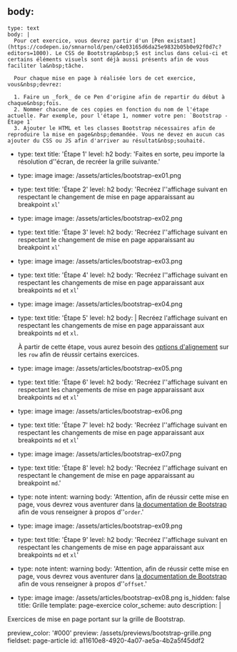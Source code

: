 body:
  -
    type: text
    body: |
      Pour cet exercice, vous devrez partir d'un [Pen existant](https://codepen.io/smnarnold/pen/c4e03165d6da25e9832b05b0e92f0d7c?editors=1000). Le CSS de Bootstrap&nbsp;5 est inclus dans celui-ci et certains éléments visuels sont déjà aussi présents afin de vous faciliter la&nbsp;tâche. 
      
      Pour chaque mise en page à réalisée lors de cet exercice, vous&nbsp;devrez:
      
      1. Faire un _fork_ de ce Pen d'origine afin de repartir du début à chaque&nbsp;fois. 
      2. Nommer chacune de ces copies en fonction du nom de l'étape actuelle. Par exemple, pour l'étape 1, nommer votre pen: `Bootstrap - Étape 1`
      3. Ajouter le HTML et les classes Bootstrap nécessaires afin de reproduire la mise en page&nbsp;demandée. Vous ne devez en aucun cas ajouter du CSS ou JS afin d'arriver au résultat&nbsp;souhaité.
  -
    type: text
    title: 'Étape 1'
    level: h2
    body: 'Faites en sorte, peu importe la résolution d''écran, de recréer la grille&nbsp;suivante.'
  -
    type: image
    image: /assets/articles/bootstrap-ex01.png
  -
    type: text
    title: 'Étape 2'
    level: h2
    body: 'Recréez l''affichage suivant en respectant le changement de mise en page apparaissant au breakpoint&nbsp;`xl`'
  -
    type: image
    image: /assets/articles/bootstrap-ex02.png
  -
    type: text
    title: 'Étape 3'
    level: h2
    body: 'Recréez l''affichage suivant en respectant le changement de mise en page apparaissant au breakpoint&nbsp;`xl`'
  -
    type: image
    image: /assets/articles/bootstrap-ex03.png
  -
    type: text
    title: 'Étape 4'
    level: h2
    body: 'Recréez l''affichage suivant en respectant les changements de mise en page apparaissant aux breakpoints `md` et&nbsp;`xl`'
  -
    type: image
    image: /assets/articles/bootstrap-ex04.png
  -
    type: text
    title: 'Étape 5'
    level: h2
    body: |
      Recréez l'affichage suivant en respectant les changements de mise en page apparaissant aux breakpoints `md` et&nbsp;`xl`. 
      
      À partir de cette étape, vous aurez besoin des [options d'alignement](https://smnarnold.com/cours/bootstrap/grille#alignements) sur les `row` afin de réussir certains&nbsp;exercices.
  -
    type: image
    image: /assets/articles/bootstrap-ex05.png
  -
    type: text
    title: 'Étape 6'
    level: h2
    body: 'Recréez l''affichage suivant en respectant les changements de mise en page apparaissant aux breakpoints `md` et&nbsp;`xl`'
  -
    type: image
    image: /assets/articles/bootstrap-ex06.png
  -
    type: text
    title: 'Étape 7'
    level: h2
    body: 'Recréez l''affichage suivant en respectant les changements de mise en page apparaissant aux breakpoints `md` et&nbsp;`xl`'
  -
    type: image
    image: /assets/articles/bootstrap-ex07.png
  -
    type: text
    title: 'Étape 8'
    level: h2
    body: 'Recréez l''affichage suivant en respectant le changement de mise en page apparaissant au breakpoint&nbsp;`md`.'
  -
    type: note
    intent: warning
    body: 'Attention, afin de réussir cette mise en page, vous devrez vous aventurer dans [la documentation de Bootstrap](https://getbootstrap.com/docs/5.0/layout/columns/) afin de vous renseigner à propos d''`order`.'
  -
    type: image
    image: /assets/articles/bootstrap-ex09.png
  -
    type: text
    title: 'Étape 9'
    level: h2
    body: 'Recréez l''affichage suivant en respectant les changements de mise en page apparaissant aux breakpoints `md` et&nbsp;`xl`'
  -
    type: note
    intent: warning
    body: 'Attention, afin de réussir cette mise en page, vous devrez vous aventurer dans [la documentation de Bootstrap](https://getbootstrap.com/docs/5.0/layout/columns/) afin de vous renseigner à propos&nbsp;d''`offset`.'
  -
    type: image
    image: /assets/articles/bootstrap-ex08.png
is_hidden: false
title: Grille
template: page-exercice
color_scheme: auto
description: |
  <p>Exercices de mise en page portant sur la grille de Bootstrap.
  </p>
preview_color: '#000'
preview: /assets/previews/bootstrap-grille.png
fieldset: page-article
id: a11610e8-4920-4a07-ae5a-4b2a5f45ddf2
